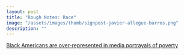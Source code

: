```yaml
---
layout: post
title: "Rough Notes: Race"
image: "/assets/images/thumb/signpost-javier-allegue-barros.png"
description: ""
---
```



[Black Americans are over-represented in media portrayals of poverty](https://www.economist.com/blogs/democracyinamerica/2018/02/damaging-distortion)
